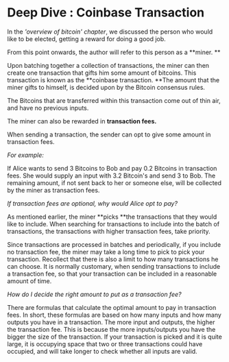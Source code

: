 # Deep Dive : Coinbase Transaction

In the _'overview of bitcoin'_ _chapter_, we discussed the person who would like to be elected, getting a reward for doing a good job.

From this point onwards, the author will refer to this person as a **miner. **

Upon batching together a collection of transactions, the miner can then create one transaction that gifts him some amount of bitcoins. This transaction is known as the **coinbase transaction. **The amount that the miner gifts to himself, is decided upon by the Bitcoin consensus rules.

The Bitcoins that are transferred within this transaction come out of thin air, and have no previous inputs.

The miner can also be rewarded in **transaction fees.**

When sending a transaction, the sender can opt to give some amount in transaction fees.

_For example:_

If Alice wants to send 3 Bitcoins to Bob and pay 0.2 Bitcoins in transaction fees. She would supply an input with 3.2 Bitcoin's and send 3 to Bob. The remaining amount, if not sent back to her or someone else, will be collected by the miner as transaction fees.

_If transaction fees are optional, why would Alice opt to pay?_

As mentioned earlier, the miner **picks **the transactions that they would like to include. When searching for transactions to include into the batch of transactions, the transactions with higher transaction fees, take priority.

Since transactions are processed in batches and periodically, if you include no transaction fee, the miner may take a long time to pick to pick your transaction. Recollect that there is also a limit to how many transactions he can choose. It is normally customary, when sending transactions to include a transaction fee, so that your transaction can be included in a reasonable amount of time.

_How do I decide the right amount to put as a transaction fee?_

There are formulas that calculate the optimal amount to pay in transaction fees. In short, these formulas are based on how many inputs and how many outputs you have in a transaction. The more input and outputs, the higher the transaction fee. This is because the more inputs/outputs you have the bigger the size of the transaction. If your transaction is picked and it is quite large, it is occupying space that two or three transactions could have occupied, and will take longer to check whether all inputs are valid.


